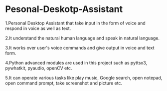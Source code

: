 # Pesonal-Deskotp-Assistant

1.Personal Desktop Assistant that take input in the form of voice and
respond in voice as well as text.

2.It understand the natural human language and speak in natural language.

3.It works over user's voice commands and give output in voice and text form.

4.Python advanced modules are used in this project such as pyttsx3, pywhatkit, pyaudio, openCV etc.

5.It can operate various tasks like play music, Google search, open notepad, open command prompt, take screenshot and picture etc.
